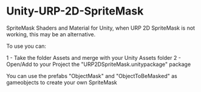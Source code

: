 # Unity-URP-2D-SpriteMask

SpriteMask Shaders and Material for Unity, when URP 2D SpriteMask is not working, this may be an alternative.

To use you can:

1 - Take the folder Assets and merge with your Unity Assets folder
2 - Open/Add to your Project the "URP2DSpriteMask.unitypackage" package

You can use the prefabs "ObjectMask" and "ObjectToBeMasked" as gameobjects to create your own SpriteMask
